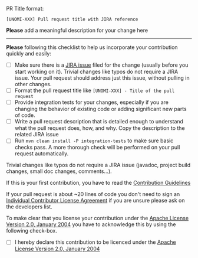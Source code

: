 PR Title format: 

    [UNOMI-XXX] Pull request title with JIRA reference

**Please** add a meaningful description for your change here

----

**Please** following this checklist to help us incorporate your contribution quickly and easily:

 - [ ] Make sure there is a [JIRA issue](https://issues.apache.org/jira/browse/UNOMI) filed 
       for the change (usually before you start working on it).  Trivial changes like typos do not 
       require a JIRA issue.  Your pull request should address just this issue, without pulling in other changes.
 - [ ] Format the pull request title like `[UNOMI-XXX] - Title of the pull request`
 - [ ] Provide integration tests for your changes, especially if you are changing the behavior of existing code or adding
       significant new parts of code.
 - [ ] Write a pull request description that is detailed enough to understand what the pull request does, how, and why. 
       Copy the description to the related JIRA issue
 - [ ] Run `mvn clean install -P integration-tests` to make sure basic checks pass. A more thorough check will be 
        performed on your pull request automatically.
 
Trivial changes like typos do not require a JIRA issue (javadoc, project build changes, small doc changes, comments...). 
 
If this is your first contribution, you have to read the [Contribution Guidelines](https://unomi.apache.org/contribute.html)

If your pull request is about ~20 lines of code you don't need to sign an [Individual Contributor License Agreement](https://www.apache.org/licenses/icla.pdf) 
if you are unsure please ask on the developers list.

To make clear that you license your contribution under the [Apache License Version 2.0, January 2004](http://www.apache.org/licenses/LICENSE-2.0)
you have to acknowledge this by using the following check-box.

 - [ ] I hereby declare this contribution to be licenced under the [Apache License Version 2.0, January 2004](http://www.apache.org/licenses/LICENSE-2.0)
